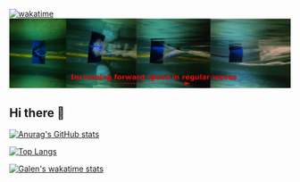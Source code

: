 <!-- Badges -->
[![wakatime](https://wakatime.com/badge/user/b44cd61b-b52d-4a06-a747-71aa469355e2.svg)](https://wakatime.com/@b44cd61b-b52d-4a06-a747-71aa469355e2)
![banner](https://github.com/gang525/gang525/blob/main/ventilation.png)

## Hi there 👋

[![Anurag's GitHub stats](https://github-readme-stats.vercel.app/api?username=gang525&count_private=false&theme=algolia&show_icons=true)](https://github.com/anuraghazra/github-readme-stats)

[![Top Langs](https://github-readme-stats.vercel.app/api/top-langs/?username=gang525&theme=algolia&hide=javascript,html,css,scss&langs_count=10)](https://github.com/anuraghazra/github-readme-stats)

[![Galen's wakatime stats](https://github-readme-stats.vercel.app/api/wakatime?username=gang)](https://github.com/anuraghazra/github-readme-stats)
